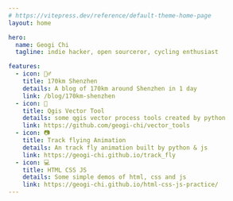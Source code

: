 ```yaml
---
# https://vitepress.dev/reference/default-theme-home-page
layout: home

hero:
  name: Geogi Chi
  tagline: indie hacker, open sourceror, cycling enthusiast

features:
  - icon: 🚴‍♂️
    title: 170km Shenzhen
    details: A blog of 170km around Shenzhen in 1 day
    link: /blog/170km-shenzhen
  - icon: 🔨
    title: Qgis Vector Tool
    details: some qgis vector process tools created by python
    link: https://github.com/geogi-chi/vector_tools
  - icon: 📷
    title: Track flying Animation
    details: An track fly animation built by python & js
    link: https://geogi-chi.github.io/track_fly
  - icon: 💻
    title: HTML CSS JS
    details: Some simple demos of html, css and js
    link: https://geogi-chi.github.io/html-css-js-practice/
---
```

